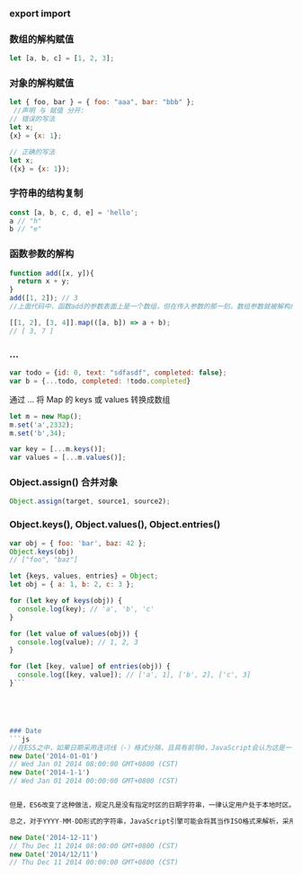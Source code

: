 
###   export  import





### 数组的解构赋值
```js
let [a, b, c] = [1, 2, 3];
```

### 对象的解构赋值

```js
let { foo, bar } = { foo: "aaa", bar: "bbb" };
 //声明 与 赋值 分开:
// 错误的写法
let x;
{x} = {x: 1};

// 正确的写法
let x;
({x} = {x: 1});
```



### 字符串的结构复制
```js
const [a, b, c, d, e] = 'hello';
a // "h"
b // "e"
```
### 函数参数的解构
```js
function add([x, y]){
  return x + y;
}
add([1, 2]); // 3
//上面代码中，函数add的参数表面上是一个数组，但在传入参数的那一刻，数组参数就被解构成变量x和y。对于函数内部的代码来说，它们能感受到的参数就是x和y。

[[1, 2], [3, 4]].map(([a, b]) => a + b);
// [ 3, 7 ]
```



### ...

```js
var todo = {id: 0, text: "sdfasdf", completed: false};
var b = {...todo, completed: !todo.completed}
```

通过 ... 将 Map 的 keys 或 values 转换成数组
```js
let m = new Map();
m.set('a',2332);
m.set('b',34);

var key = [...m.keys()];
var values = [...m.values()];
```

### Object.assign()  合并对象

```js
Object.assign(target, source1, source2);
```

### Object.keys(), Object.values(), Object.entries()

```js
var obj = { foo: 'bar', baz: 42 };
Object.keys(obj)
// ["foo", "baz"]
```

```js
let {keys, values, entries} = Object;
let obj = { a: 1, b: 2, c: 3 };

for (let key of keys(obj)) {
  console.log(key); // 'a', 'b', 'c'
}

for (let value of values(obj)) {
  console.log(value); // 1, 2, 3
}

for (let [key, value] of entries(obj)) {
  console.log([key, value]); // ['a', 1], ['b', 2], ['c', 3]
}```





### Date
```js
//在ES5之中，如果日期采用连词线（-）格式分隔，且具有前导0，JavaScript会认为这是一个ISO格式的日期字符串，导致返回的时间是以UTC时区计算的。
new Date('2014-01-01')
// Wed Jan 01 2014 08:00:00 GMT+0800 (CST)
new Date('2014-1-1')
// Wed Jan 01 2014 00:00:00 GMT+0800 (CST)


但是，ES6改变了这种做法，规定凡是没有指定时区的日期字符串，一律认定用户处于本地时区。

总之，对于YYYY-MM-DD形式的字符串，JavaScript引擎可能会将其当作ISO格式来解析，采用格林尼治时区作为计时标准；而对于其他格式的日期字符串，一律视为非ISO格式，采用本地时区作为计时标准。

new Date('2014-12-11')
// Thu Dec 11 2014 08:00:00 GMT+0800 (CST)
new Date('2014/12/11')
// Thu Dec 11 2014 00:00:00 GMT+0800 (CST)
```